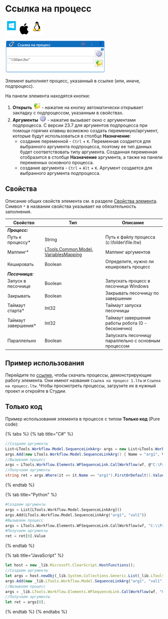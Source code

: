 # Ссылка на процесс

![](<../../../.gitbook/assets/image (100) (1) (1) (1) (1) (1) (1) (1) (1) (54).png>)

![](<../../../.gitbook/assets/image (211).png>)

Элемент выполняет процесс, указанный в ссылке (или, иначе, подпроцесс).

На панели элемента находятся кнопки:

1. **Открыть** ![](<../../../.gitbook/assets/open-link-process2.png>) - нажатие на кнопку автоматически открывает закладку с подпроцессом, указанным в свойствах.
2. **Аргументы** ![](<../../../.gitbook/assets/args-link-process2.png>) - нажатие вызывает окно с аргументами подпроцесса. С версии 23.7 для аргументов подпроцесса при помощи горячих клавиш возможно создать переменную/аргумент, которые будут использоваться в столбце **Назначение**: 
   * создание переменной - `Ctrl` + `K`. Переменная создается для выбранного аргумента подпроцесса, поэтому ее тип данных будет соответствовать типу аргумента. Созданная переменная отобразится в столбце **Назначение** аргумента, а также на панели переменных основного процесса.
   * создание аргумента - `Ctrl` + `Alt` + `K`. Аргумент создается для выбранного аргумента подпроцесса. 

## Свойства

Описание общих свойств элемента см. в разделе [Свойства элемента](https://docs.primo-rpa.ru/primo-rpa/primo-studio/process/elements#svoistva-elementa).\
Символ `*` в названии свойства указывает на обязательность заполнения.

| Свойство             | Тип                                                                                 | Описание                                             |
| -------------------- | ----------------------------------------------------------------------------------- | ---------------------------------------------------- |
| ***Процесс:***       |                                                                                     |                                                      |
| Путь к процессу\*    | String                                                                              | Путь к файлу процесса (c:\folder\file.ltw)           |
| Маппинг\*            | [LTools.Common.Model. VariablesMapping](../els\_data/datatypes/variablesmapping.md) | Маппинг аргументов                                   |
| Кешировать           | Boolean                                                                             | Определите, нужно ли кешировать процесс              |
| ***Песочница:***     |                                                                                     |                                                      |
| Запуск в песочнице   | Boolean                                                                             | Запускать процесс в песочнице Windows                |
| Закрывать            | Boolean                                                                             | Закрывать песочницу по завершении                    |
| Таймаут старта\*     | Int32                                                                               | Таймаут запуска песочницы                            |
| Таймаут завершения\* | Int32                                                                               | Таймаут завершения работы робота (0 - бесконечно)    |
| Параллельно          | Boolean                                                                             | Запускать песочницу параллельно с основным процессом |


## Пример использования

Перейдите по [ссылке](https://github.com/PrimoRPA/Learning/tree/master/StudioActivities/Ru/%D0%A3%D0%BF%D1%80%D0%B0%D0%B2%D0%BB%D0%B5%D0%BD%D0%B8%D0%B5), чтобы скачать процессы, демонстрирующие работу элемента. Они имеют названия `Ссылка на процесс 1.ltw` и `Ссылка на процесс.ltw`. Чтобы просмотреть процессы, загрузите их в нужный проект и откройте в Студии.
 
## Только код

Пример использования элемента в процессе с типом **Только код** (Pure code):

{% tabs %}
{% tab title="C#" %}
```csharp
//Создаем аргументы
List<LTools.Workflow.Model.SequenceLinkArg> args = new List<LTools.Workflow.Model.SequenceLinkArg>();
args.Add(new LTools.Workflow.Model.SequenceLinkArg() { Name = "arg1", Value = "val1" });
//Вызываем процесс
args = LTools.Workflow.Elements.WFSequenceLink.CallWorkflow(wf, @"C:\Project\Process.ltw", args);
//Получаем аргументы
string ret = args.Where(it => it.Name == "arg1").FirstOrDefault().Value as string;
```
{% endtab %}

{% tab title="Python" %}
```python
#Создаем аргументы
args = List[LTools.Workflow.Model.SequenceLinkArg]()
args.Add(LTools.Workflow.Model.SequenceLinkArg("arg1", "val1"))
#Вызываем процесс
args = LTools.Workflow.Elements.WFSequenceLink.CallWorkflow(wf, "C:\\Project\\Process.ltw", args)
#Получаем аргументы
ret = ret[0].Value
```
{% endtab %}

{% tab title="JavaScript" %}
```javascript
let host = new _lib.Microsoft.ClearScript.HostFunctions();
//Создаем аргументы
let args = host.newObj(_lib.System.Collections.Generic.List(_lib.LTools.Workflow.Model.SequenceLinkArg));
args.Add(new _lib.LTools.Workflow.Model.SequenceLinkArg("arg1", "val1"));
//Вызываем процесс
args = _lib.LTools.Workflow.Elements.WFSequenceLink.CallWorkflow(wf, "C:\\Project\\Process.ltw", args, false);
//Получаем аргументы
let ret = args[0];
```
{% endtab %}
{% endtabs %}
